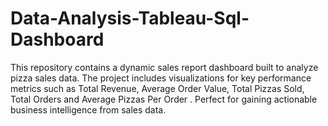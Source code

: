 # Data-Analysis-Tableau-Sql-Dashboard
This repository contains a dynamic sales report dashboard built to analyze pizza sales data. The project includes visualizations for key performance metrics such as Total Revenue, Average Order Value, Total Pizzas Sold, Total Orders and Average Pizzas Per Order . Perfect for gaining actionable business intelligence from sales data.
